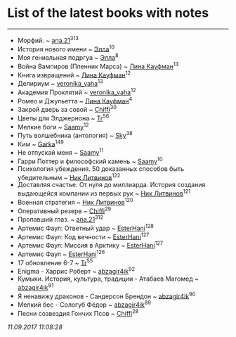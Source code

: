 # List of the latest books with notes
---

* Морфий. ~ [ana.21](users/107/107655526900000657481-google)<sup>313</sup>
* История нового имени ~ [Элла](users/100/1002037069862545-facebook)<sup>10</sup>
* Моя гениальная подргуа ~ [Элла](users/100/1002037069862545-facebook)<sup>8</sup>
* Война Вампиров (Пленник Марса) ~ [Лина Кауфман](users/143/143278479-vkontakte)<sup>13</sup>
* Книга извращений ~ [Лина Кауфман](users/143/143278479-vkontakte)<sup>12</sup>
* Делириум ~ [veronika_vaha](users/876/87639392-vkontakte)<sup>13</sup>
* Академия Проклятий ~ [veronika_vaha](users/876/87639392-vkontakte)<sup>12</sup>
* Ромео и Джульетта ~ [Лина Кауфман](users/143/143278479-vkontakte)<sup>4</sup>
* Закрой дверь за совой ~ [Chiffi](users/105/105831994080785626680-google)<sup>30</sup>
* Цветы для Элджернона ~ [Tr](users/122/12282474-vkontakte)<sup>56</sup>
* Мелкие боги ~ [Saamy](users/115/115226508-vkontakte)<sup>12</sup>
* Путь волшебника (антология) ~ [Sky](users/118/118049897850017649660-google)<sup>38</sup>
* Ким ~ [Garka](users/115/115753719718250012620-google)<sup>149</sup>
* Не отпускай меня ~ [Saamy](users/115/115226508-vkontakte)<sup>11</sup>
* Гарри Поттер и философский камень ~ [Saamy](users/115/115226508-vkontakte)<sup>10</sup>
* Психология убеждения. 50 доказанных способов быть убедительным ~ [Ник Литвинов](users/241/241974816-vkontakte)<sup>122</sup>
* Доставляя счастье. От нуля до миллиарда. История создания выдающейся компании из первых рук ~ [Ник Литвинов](users/241/241974816-vkontakte)<sup>121</sup>
* Военная стратегия ~ [Ник Литвинов](users/241/241974816-vkontakte)<sup>120</sup>
* Оперативный резерв ~ [Chiffi](users/105/105831994080785626680-google)<sup>29</sup>
* Пропавший глаз. ~ [ana.21](users/107/107655526900000657481-google)<sup>312</sup>
* Артемис Фаул: Ответный удар ~ [EsterHani](users/305/30558181-vkontakte)<sup>128</sup>
* Артемис Фаул: Код вечности ~ [EsterHani](users/305/30558181-vkontakte)<sup>127</sup>
* Артемис Фаул: Миссия в Арктику ~ [EsterHani](users/305/30558181-vkontakte)<sup>127</sup>
* Артемис Фаул ~ [EsterHani](users/305/30558181-vkontakte)<sup>126</sup>
* 17 обновление 6-7 ~ [Tr](users/122/12282474-vkontakte)<sup>55</sup>
* Enigma - Харрис Роберт ~ [abzagir4ik](users/362/3621623-vkontakte)<sup>92</sup>
* Кумыки. История, культура, традиции - Атабаев Магомед ~ [abzagir4ik](users/362/3621623-vkontakte)<sup>91</sup>
* Я ненавижу драконов - Сандерсон Брендон ~ [abzagir4ik](users/362/3621623-vkontakte)<sup>90</sup>
* Мелкий бес - Сологуб Фёдор ~ [abzagir4ik](users/362/3621623-vkontakte)<sup>89</sup>
* Песни созвездия Гончих Псов ~ [Chiffi](users/105/105831994080785626680-google)<sup>28</sup>


_11.09.2017 11:08:28_
